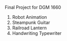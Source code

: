 Final Project for DGM 1660 
1. Robot Animation
2. Steampunk Guitar
3. Railroad Lantern
4. Handwriting Typewriter

